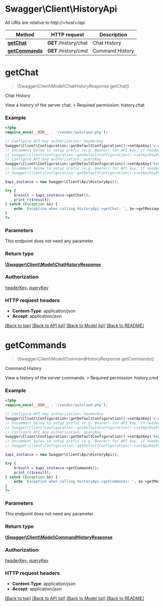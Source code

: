 # Swagger\Client\HistoryApi

All URIs are relative to *http://&lt;host&gt;/api*

Method | HTTP request | Description
------------- | ------------- | -------------
[**getChat**](HistoryApi.md#getChat) | **GET** /history/chat | Chat History
[**getCommands**](HistoryApi.md#getCommands) | **GET** /history/cmd | Command History


# **getChat**
> \Swagger\Client\Model\ChatHistoryResponse getChat()

Chat History

View a history of the server chat.  > Required permission: history.chat

### Example
```php
<?php
require_once(__DIR__ . '/vendor/autoload.php');

// Configure API key authorization: headerKey
Swagger\Client\Configuration::getDefaultConfiguration()->setApiKey('x-webapi-key', 'YOUR_API_KEY');
// Uncomment below to setup prefix (e.g. Bearer) for API key, if needed
// Swagger\Client\Configuration::getDefaultConfiguration()->setApiKeyPrefix('x-webapi-key', 'Bearer');
// Configure API key authorization: queryKey
Swagger\Client\Configuration::getDefaultConfiguration()->setApiKey('key', 'YOUR_API_KEY');
// Uncomment below to setup prefix (e.g. Bearer) for API key, if needed
// Swagger\Client\Configuration::getDefaultConfiguration()->setApiKeyPrefix('key', 'Bearer');

$api_instance = new Swagger\Client\Api\HistoryApi();

try {
    $result = $api_instance->getChat();
    print_r($result);
} catch (Exception $e) {
    echo 'Exception when calling HistoryApi->getChat: ', $e->getMessage(), PHP_EOL;
}
?>
```

### Parameters
This endpoint does not need any parameter.

### Return type

[**\Swagger\Client\Model\ChatHistoryResponse**](../Model/ChatHistoryResponse.md)

### Authorization

[headerKey](../../README.md#headerKey), [queryKey](../../README.md#queryKey)

### HTTP request headers

 - **Content-Type**: application/json
 - **Accept**: application/json

[[Back to top]](#) [[Back to API list]](../../README.md#documentation-for-api-endpoints) [[Back to Model list]](../../README.md#documentation-for-models) [[Back to README]](../../README.md)

# **getCommands**
> \Swagger\Client\Model\CommandHistoryResponse getCommands()

Command History

View a history of the server commands.  > Required permission: history.cmd

### Example
```php
<?php
require_once(__DIR__ . '/vendor/autoload.php');

// Configure API key authorization: headerKey
Swagger\Client\Configuration::getDefaultConfiguration()->setApiKey('x-webapi-key', 'YOUR_API_KEY');
// Uncomment below to setup prefix (e.g. Bearer) for API key, if needed
// Swagger\Client\Configuration::getDefaultConfiguration()->setApiKeyPrefix('x-webapi-key', 'Bearer');
// Configure API key authorization: queryKey
Swagger\Client\Configuration::getDefaultConfiguration()->setApiKey('key', 'YOUR_API_KEY');
// Uncomment below to setup prefix (e.g. Bearer) for API key, if needed
// Swagger\Client\Configuration::getDefaultConfiguration()->setApiKeyPrefix('key', 'Bearer');

$api_instance = new Swagger\Client\Api\HistoryApi();

try {
    $result = $api_instance->getCommands();
    print_r($result);
} catch (Exception $e) {
    echo 'Exception when calling HistoryApi->getCommands: ', $e->getMessage(), PHP_EOL;
}
?>
```

### Parameters
This endpoint does not need any parameter.

### Return type

[**\Swagger\Client\Model\CommandHistoryResponse**](../Model/CommandHistoryResponse.md)

### Authorization

[headerKey](../../README.md#headerKey), [queryKey](../../README.md#queryKey)

### HTTP request headers

 - **Content-Type**: application/json
 - **Accept**: application/json

[[Back to top]](#) [[Back to API list]](../../README.md#documentation-for-api-endpoints) [[Back to Model list]](../../README.md#documentation-for-models) [[Back to README]](../../README.md)

